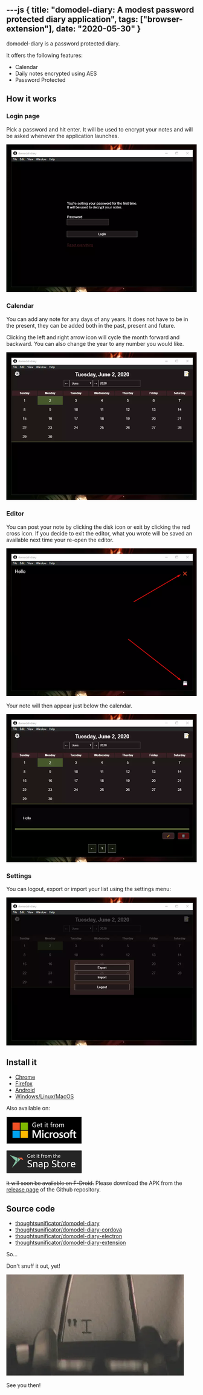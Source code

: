 ---js
{
	title: "domodel-diary: A modest password protected diary application",
	tags: ["browser-extension"],
	date: "2020-05-30"
}
---
domodel-diary is a password protected diary.

It offers the following features:

- Calendar
- Daily notes encrypted using AES
- Password Protected

## How it works

### Login page

Pick a password and hit enter. It will be used to encrypt your notes and will be asked whenever the application launches.

![authentication screenshot](/image/screenshot-auth.webp)

### Calendar

You can add any note for any days of any years. It does not have to be in the present, they can be added both in the past, present and future.

Clicking the left and right arrow icon will cycle the month forward and backward.
You can also change the year to any number you would like.

![calendar screenshot](/image/screenshot-calendar.webp)

### Editor

You can post your note by clicking the disk icon or exit by clicking the red cross icon.
If you decide to exit the editor, what you wrote will be saved an available next time your re-open the editor.

![editor screenshot](/image/screenshot-editor.webp)

Your note will then appear just below the calendar.

![notes screenshot](/image/screenshot-notes.webp)

### Settings

You can logout, export or import your list using the settings menu:

![settings screenshot](/image/screenshot-settings.webp)

## Install it

- [Chrome](https://chrome.google.com/webstore/detail/domodel-diary/hncoaagegcdnajffjpkldhfceipfgnnf?hl=en)
- [Firefox](https://addons.mozilla.org/en-US/firefox/addon/domodel-diary/)
- [Android](https://play.google.com/store/apps/details?id=com.thoughtsunificator.domodeldiary)
- [Windows/Linux/MacOS](https://www.electronjs.org/apps/domodel-diary)

Also available on:

<a target="_blank" href="https://www.microsoft.com/en-US/p/domodel-diary/9nhlt1hfb4t7"><img src="/image/English_get.webp" alt="English badge" width="200"></a>

<a target="_blank" href="https://snapcraft.io/domodel-diary-electron"><img src="/image/snap-store-black.svg" alt="Get it from the Snap Store" width="200"></a>

~~It will soon be available on F-Droid.~~ Please download the APK from the [release page](https://github.com/thoughtsunificator/domodel-diary-cordova/releases/) of the Github repository.

## Source code

- [thoughtsunificator/domodel-diary](https://github.com/thoughtsunificator/domodel-diary)
- [thoughtsunificator/domodel-diary-cordova](https://github.com/thoughtsunificator/domodel-diary-cordova)
- [thoughtsunificator/domodel-diary-electron](https://github.com/thoughtsunificator/domodel-diary-electron)
- [thoughtsunificator/domodel-diary-extension](https://github.com/thoughtsunificator/domodel-diary-extension)

So...

Don't snuff it out, yet!

![passionate](/image/tumblr_mx6tljofLI1suvynno1_500.webp)

See you then!
